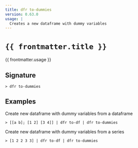 ```yaml
---
title: dfr to-dummies
version: 0.63.0
usage: |
  Creates a new dataframe with dummy variables
---
```


<script>
  import { usePageFrontmatter } from '@vuepress/client';
  export default { computed: { frontmatter() { return usePageFrontmatter().value; } } }
</script>

# <code>{{ frontmatter.title }}</code>

<div style='white-space: pre-wrap;'>{{ frontmatter.usage }}</div>

## Signature

```> dfr to-dummies ```

## Examples

Create new dataframe with dummy variables from a dataframe
```shell
> [[a b]; [1 2] [3 4]] | dfr to-df | dfr to-dummies
```

Create new dataframe with dummy variables from a series
```shell
> [1 2 2 3 3] | dfr to-df | dfr to-dummies
```
